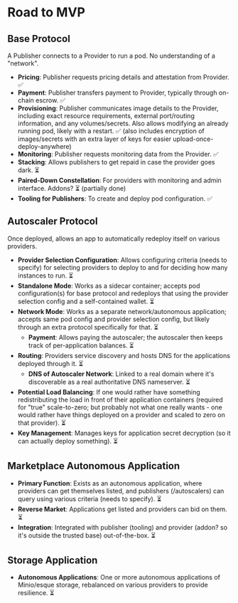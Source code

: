 # Road to MVP

## Base Protocol
A Publisher connects to a Provider to run a pod. No understanding of a "network". 

- **Pricing**: Publisher requests pricing details and attestation from Provider. ✅ 
- **Payment**: Publisher transfers payment to Provider, typically through on-chain escrow. ✅ 
- **Provisioning**: Publisher communicates image details to the Provider, including exact resource requirements, external port/routing information, and any volumes/secrets. Also allows modifying an already running pod, likely with a restart. ✅ (also includes encryption of images/secrets with an extra layer of keys for easier upload-once-deploy-anywhere)
- **Monitoring**: Publisher requests monitoring data from the Provider. ✅ 
- **Stacking**: Allows publishers to get repaid in case the provider goes dark. ⏳
- **Paired-Down Constellation**: For providers with monitoring and admin interface. Addons? ⏳ (partially done)
- **Tooling for Publishers**: To create and deploy pod configuration. ✅ 

## Autoscaler Protocol
Once deployed, allows an app to automatically redeploy itself on various providers.

- **Provider Selection Configuration**: Allows configuring criteria (needs to specify) for selecting providers to deploy to and for deciding how many instances to run. ⏳
- **Standalone Mode**: Works as a sidecar container; accepts pod configuration(s) for base protocol and redeploys that using the provider selection config and a self-contained wallet. ⏳
- **Network Mode**: Works as a separate network/autonomous application; accepts same pod config and provider selection config, but likely through an extra protocol specifically for that. ⏳
  - **Payment**: Allows paying the autoscaler; the autoscaler then keeps track of per-application balances. ⏳
- **Routing**: Providers service discovery and hosts DNS for the applications deployed through it. ⏳
  - **DNS of Autoscaler Network**: Linked to a real domain where it's discoverable as a real authoritative DNS nameserver. ⏳
- **Potential Load Balancing**: If one would rather have something redistributing the load in front of their application containers (required for "true" scale-to-zero; but probably not what one really wants - one would rather have things deployed on a provider and scaled to zero on that provider). ⏳
- **Key Management**: Manages keys for application secret decryption (so it can actually deploy something). ⏳

## Marketplace Autonomous Application
- **Primary Function**: Exists as an autonomous application, where providers can get themselves listed, and publishers (/autoscalers) can query using various criteria (needs to specify). ⏳
- **Reverse Market**: Applications get listed and providers can bid on them. ⏳
- **Integration**: Integrated with publisher (tooling) and provider (addon? so it's outside the trusted base) out-of-the-box. ⏳

## Storage Application
- **Autonomous Applications**: One or more autonomous applications of Minio/esque storage, rebalanced on various providers to provide resilience. ⏳

